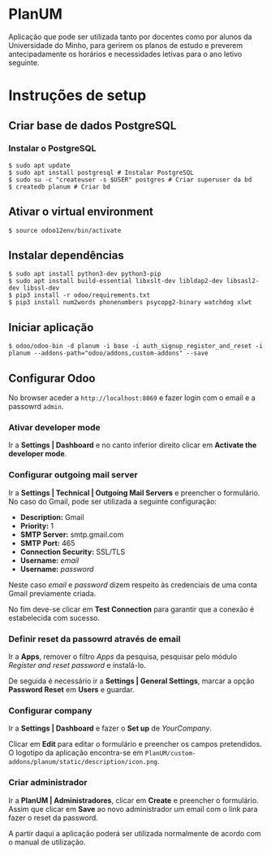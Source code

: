 # PlanUM

Aplicação que pode ser utilizada tanto por docentes como por alunos da Universidade do Minho, para gerirem os planos de estudo e preverem antecipadamente os horários e necessidades letivas para o ano letivo seguinte.

# Instruções de setup

## Criar base de dados PostgreSQL

### Instalar o PostgreSQL

```
$ sudo apt update
$ sudo apt install postgresql # Instalar PostgreSQL
$ sudo su -c "createuser -s $USER" postgres # Criar superuser da bd
$ createdb planum # Criar bd
```

## Ativar o virtual environment

```
$ source odoo12env/bin/activate
```

## Instalar dependências

```
$ sudo apt install python3-dev python3-pip
$ sudo apt install build-essential libxslt-dev libldap2-dev libsasl2-dev libssl-dev
$ pip3 install -r odoo/requirements.txt
$ pip3 install num2words phonenumbers psycopg2-binary watchdog xlwt
```

## Iniciar aplicação

```
$ odoo/odoo-bin -d planum -i base -i auth_signup_register_and_reset -i planum --addons-path="odoo/addons,custom-addons" --save
```

## Configurar Odoo

No browser aceder a ```http://localhost:8069``` e fazer login com o email e a passowrd ```admin```.

### Ativar developer mode

Ir a **Settings | Dashboard** e no canto inferior direito clicar em **Activate the developer mode**.

### Configurar outgoing mail server

Ir a **Settings | Technical | Outgoing Mail Servers** e preencher o formulário.
No caso do Gmail, pode ser utilizada a seguinte configuração:
- **Description:** Gmail
- **Priority:** 1
- **SMTP Server:** smtp.gmail.com
- **SMTP Port:** 465
- **Connection Security:** SSL/TLS
- **Username:** *email*
- **Username:** *password*

Neste caso *email* e *password* dizem respeito às credenciais de uma conta Gmail previamente criada.

No fim deve-se clicar em **Test Connection** para garantir que a conexão é estabelecida com sucesso.

### Definir reset da passowrd através de email

Ir a **Apps**, remover o filtro *Apps* da pesquisa, pesquisar pelo módulo *Register and reset password* e instalá-lo.

De seguida é necessário ir a **Settings | General Settings**, marcar a opção **Password Reset** em **Users** e guardar.

### Configurar company

Ir a **Settings | Dashboard** e fazer o **Set up** de *YourCompany*.

Clicar em **Edit** para editar o formulário e preencher os campos pretendidos. O logotipo da aplicação encontra-se em ```PlanUM/custom-addons/planum/static/description/icon.png```.

### Criar administrador

Ir a **PlanUM | Administradores**, clicar em **Create** e preencher o formulário. Assim que clicar em **Save** ao novo administrador um email com o link para fazer o reset da password.

A partir daqui a aplicação poderá ser utilizada normalmente de acordo com o manual de utilização.
